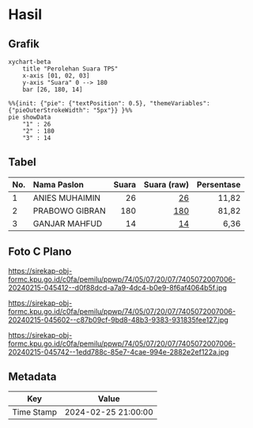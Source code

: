 # Hasil

## Grafik

```mermaid
xychart-beta
    title "Perolehan Suara TPS"
    x-axis [01, 02, 03]
    y-axis "Suara" 0 --> 180
    bar [26, 180, 14]
```

```mermaid
%%{init: {"pie": {"textPosition": 0.5}, "themeVariables": {"pieOuterStrokeWidth": "5px"}} }%%
pie showData
    "1" : 26
    "2" : 180
    "3" : 14
```

## Tabel

| No. | Nama Paslon    | Suara | Suara (raw) | Persentase |
|:--- |:-------------- | -----:| -----------:| ----------:|
| 1   | ANIES MUHAIMIN | 26    | [26][p-1]   | 11,82      |
| 2   | PRABOWO GIBRAN | 180   | [180][p-2]  | 81,82      |
| 3   | GANJAR MAHFUD  | 14    | [14][p-3]   | 6,36       |


[p-1]: https://github.com/gigit-pemilu/pemilu-2024-74-sulawesi-tenggara/blob/main/pilpres/hitung-suara/sub/74-sulawesi-tenggara/sub/05-konawe-selatan/sub/07-konda/sub/2007-lambusa/sub/006-tps/sub/paslon-1.txt
[p-2]: https://github.com/gigit-pemilu/pemilu-2024-74-sulawesi-tenggara/blob/main/pilpres/hitung-suara/sub/74-sulawesi-tenggara/sub/05-konawe-selatan/sub/07-konda/sub/2007-lambusa/sub/006-tps/sub/paslon-2.txt
[p-3]: https://github.com/gigit-pemilu/pemilu-2024-74-sulawesi-tenggara/blob/main/pilpres/hitung-suara/sub/74-sulawesi-tenggara/sub/05-konawe-selatan/sub/07-konda/sub/2007-lambusa/sub/006-tps/sub/paslon-3.txt

## Foto C Plano

https://sirekap-obj-formc.kpu.go.id/c0fa/pemilu/ppwp/74/05/07/20/07/7405072007006-20240215-045412--d0f88dcd-a7a9-4dc4-b0e9-8f6af4064b5f.jpg

https://sirekap-obj-formc.kpu.go.id/c0fa/pemilu/ppwp/74/05/07/20/07/7405072007006-20240215-045602--c87b09cf-9bd8-48b3-9383-931835fee127.jpg

https://sirekap-obj-formc.kpu.go.id/c0fa/pemilu/ppwp/74/05/07/20/07/7405072007006-20240215-045742--1edd788c-85e7-4cae-994e-2882e2ef122a.jpg


## Metadata

| Key        | Value               |
| ---------- | ------------------- |
| Time Stamp | 2024-02-25 21:00:00 |



